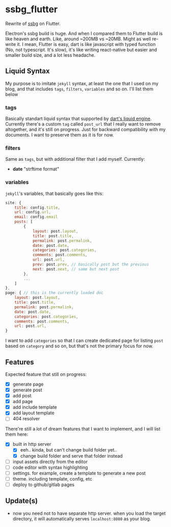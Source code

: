 # ssbg_flutter

Rewrite of [ssbg][ssbg] on Flutter.

Electron's ssbg build is huge. And when I compared them to Flutter build is like heaven and earth. Like, around ~200MB vs ~20MB. Might as well re-write it. I mean, Flutter is easy, dart is like javascript with typed function (No, not typescript. It's slow), it's like writing react-native but easier and smaller build size, and a lot less headache.

[ssbg]: https://github.com/rzlslch/ssbg

## Liquid Syntax

My purpose is to imitate `jekyll` syntax, at least the one that I used on my blog, and that includes `tags`, `filters`, `variables` and so on. I'll list them below

### tags

Basically standart liquid syntax that supported by [dart's liquid engine][liquid_engine].  
Currently there's a custom `tag` called `post_url` that I really want to remove altogether, and it's still on progress. Just for backward compatibility with my documents. I want to preserve them as it is for now.

[liquid_engine]: https://pub.dev/documentation/liquid_engine/latest/

### filters

Same as `tags`, but with additional filter that I add myself. Currently:

- **date** "strftime format"

### variables

`jekyll`'s variables, that basically goes like this:

```javascript
site: {
    title: config.title,
    url: config.url,
    email: config.email
    posts: [
        {
            layout: post.layout,
            title: post.title,
            permalink: post.permalink,
            date: post.date,
            categories: post.categories,
            comments: post.comments,
            url: post.url,
            prev: post.prev, // basically post but the previous
            next: post.next, // same but next post
        },
        ...
    ]
},
page: { // this is the currently loaded doc
    layout: post.layout,
    title: post.title,
    permalink: post.permalink,
    date: post.date,
    categories: post.categories,
    comments: post.comments,
    url: post.url,
}
```

I want to add `categories` so that I can create dedicated page for listing `post` based on `category` and so on, but that's not the primary focus for now.

## Features

Expected feature that still on progress:

- [x] generate page
- [x] generate post
- [x] add post
- [x] add page
- [x] add include template
- [x] add layout template
- [ ] 404 resolver

There're still a lot of dream features that I want to implement, and I will list them here:

- [x] built in http server
  - [x] eeh.. kinda, but can't change build folder yet..
  - [x] change build folder and serve that folder instead
- [ ] input assets directly from the editor
- [ ] code editor with syntax highlighting
- [ ] settings. for example, create a template to generate a new post
- [ ] theme. including template, config, etc
- [ ] deploy to github/gitlab pages

## Update(s)

- now you need not to have separate http server. when you load the target directory, it will automatically serves `localhost:8080` as your blog.

